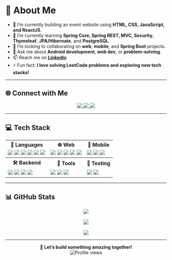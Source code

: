 <!--- PREVIOUS VERSION STARTS FROM HERE
## Hi there! I am Abdinahmen 👋
[![GitHub Streak](https://streak-stats.demolab.com/?user=Abdirahman-ai&theme=dark)](https://git.io/streak-stats)

**Abdirahman-ai/Abdirahman-ai** is a ✨ _special_ ✨ repository because its `README.md` (this file) appears on your GitHub profile. 
 
Here are some ideas to get you started:
 
- 🔭 I’m currently working on ...
- 🌱 I’m currently learning ...
- 👯 I’m looking to collaborate on ...
- 🤔 I’m looking for help with ...
- 💬 Ask me about ...
- 📫 How to reach me: ... 
- 😄 Pronouns ... 
- ⚡ Fun fact ...  
PREVIOUS VERSION ENDS HERE
--> 
# 💫 About Me
- 🔭 I’m currently building an event website using **HTML, CSS, JavaScript, and ReactJS**.
- 🌱 I’m currently learning **Spring Core, Spring REST, MVC, Security**, **Thymeleaf**, **JPA/Hibernate**, and **PostgreSQL**.
- 👯 I’m looking to collaborating on **web**, **mobile**, and **Spring Boot** projects.
- 💬 Ask me about **Android development**, **web dev**, or **problem-solving**.
- 📫 Reach me on [**LinkedIn**](https://www.linkedin.com/in/abdi-m-a3a4941a5/)
- ⚡ Fun fact: **I love solving LeetCode problems and exploring new tech stacks!**

---

## 🌐 Connect with Me
<p align="center">
  <a href="https://www.linkedin.com/in/abdi-m-a3a4941a5/">
    <img src="https://img.shields.io/badge/LinkedIn-%230077B5.svg?style=for-the-badge&logo=linkedin&logoColor=white" />
  </a>
  <a href="mailto:abdinahmen@gmail.com">
    <img src="https://img.shields.io/badge/Gmail-%23D14836.svg?style=for-the-badge&logo=gmail&logoColor=white" />
  </a>
  <a href="https://github.com/abdirahman-ai">
    <img src="https://img.shields.io/badge/GitHub-%23121011.svg?style=for-the-badge&logo=github&logoColor=white" />
  </a>
</p>

---

## 💻 Tech Stack
<table>
  <tr>
    <th>🚀 Languages</th>
    <th>🌐 Web</th>
    <th>📱 Mobile</th>
  </tr>
  <tr>
    <td>
      <img src="https://img.shields.io/badge/Java-%23ED8B00.svg?style=for-the-badge&logo=openjdk&logoColor=white"/>
      <img src="https://img.shields.io/badge/C++-%2300599C.svg?style=for-the-badge&logo=c%2B%2B&logoColor=white"/>
      <img src="https://img.shields.io/badge/C-%2300599C.svg?style=for-the-badge&logo=c&logoColor=white"/>
      <img src="https://img.shields.io/badge/Python-3670A0?style=for-the-badge&logo=python&logoColor=ffdd54"/>
      <img src="https://img.shields.io/badge/TypeScript-%23007ACC.svg?style=for-the-badge&logo=typescript&logoColor=white"/>
      <img src="https://img.shields.io/badge/OCaml-%23E98407.svg?style=for-the-badge&logo=ocaml&logoColor=white"/>
    </td>
    <td>
      <img src="https://img.shields.io/badge/HTML5-%23E34F26.svg?style=for-the-badge&logo=html5&logoColor=white"/>
      <img src="https://img.shields.io/badge/CSS3-%231572B6.svg?style=for-the-badge&logo=css3&logoColor=white"/>
      <img src="https://img.shields.io/badge/JavaScript-%23323330.svg?style=for-the-badge&logo=javascript&logoColor=%23F7DF1E"/>
      <img src="https://img.shields.io/badge/React-%2320232a.svg?style=for-the-badge&logo=react&logoColor=%2361DAFB"/>
      <img src="https://img.shields.io/badge/Thymeleaf-%23005C88.svg?style=for-the-badge&logo=thymeleaf&logoColor=white"/>
    </td>
    <td>
      <img src="https://img.shields.io/badge/Kotlin-%237F52FF.svg?style=for-the-badge&logo=kotlin&logoColor=white"/>
      <img src="https://img.shields.io/badge/Android-%2300f.svg?style=for-the-badge&logo=android&logoColor=white"/>
      <img src="https://img.shields.io/badge/Jetpack-%236DB33F.svg?style=for-the-badge&logo=android&logoColor=white"/>
    </td>
  </tr>
  <tr>
    <th>🛠 Backend</th>
    <th>🔧 Tools</th>
    <th>🧪 Testing</th>
  </tr>
  <tr>
    <td>
      <img src="https://img.shields.io/badge/Spring Boot-%236DB33F.svg?style=for-the-badge&logo=spring&logoColor=white"/>
      <img src="https://img.shields.io/badge/Hibernate-%23007ACC.svg?style=for-the-badge&logo=hibernate&logoColor=white"/>
      <img src="https://img.shields.io/badge/PostgreSQL-%23316192.svg?style=for-the-badge&logo=postgresql&logoColor=white"/>
      <img src="https://img.shields.io/badge/MySQL-%2300f.svg?style=for-the-badge&logo=mysql&logoColor=white"/>
    </td>
    <td>
      <img src="https://img.shields.io/badge/Git-%23F05033.svg?style=for-the-badge&logo=git&logoColor=white"/>
      <img src="https://img.shields.io/badge/GitHub-%23121011.svg?style=for-the-badge&logo=github&logoColor=white"/>
      <img src="https://img.shields.io/badge/LaTeX-%23008080.svg?style=for-the-badge&logo=latex&logoColor=white"/>
    </td>
    <td>
      <img src="https://img.shields.io/badge/JUnit-%2325A162.svg?style=for-the-badge&logo=junit&logoColor=white"/>
      <img src="https://img.shields.io/badge/Mockito-%236DB33F.svg?style=for-the-badge&logo=mockito&logoColor=white"/>
    </td>
  </tr>
</table>

---

## 📊 GitHub Stats
<p align="center">
  <img src="https://streak-stats.demolab.com?user=abdirahman-ai&theme=tokyonight_duo&hide_border=true&date_format=j%20M%5B%20Y%5D&timezone=America/Chicago" />
  <br><br>
  <img src="https://github-readme-activity-graph.vercel.app/graph?username=abdirahman-ai&theme=tokyo-night&hide_border=true" />
  <br><br>
  <img src="https://github-readme-stats.vercel.app/api?username=abdirahman-ai&show_icons=true&theme=tokyonight&hide_border=true"/>
</p>

---

<p align="center">
  🚀 <strong>Let’s build something amazing together!</strong><br>
  <img src="https://visitor-badge.laobi.icu/badge?page_id=abdirahman-ai" alt="Profile views">
</p>


<!-- Proudly created with GPRM ( https://gprm.itsvg.in ) -->
